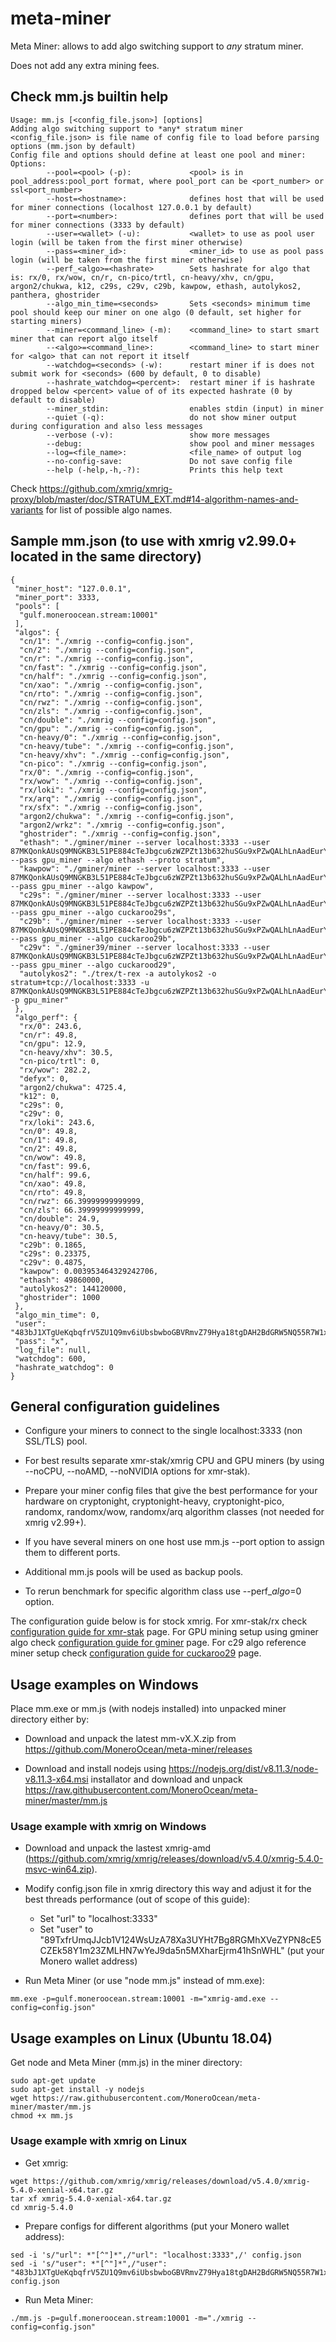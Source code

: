 # meta-miner
Meta Miner: allows to add algo switching support to *any* stratum miner.

Does not add any extra mining fees.

## Check mm.js builtin help

```
Usage: mm.js [<config_file.json>] [options]
Adding algo switching support to *any* stratum miner
<config_file.json> is file name of config file to load before parsing options (mm.json by default)
Config file and options should define at least one pool and miner:
Options:
        --pool=<pool> (-p):             <pool> is in pool_address:pool_port format, where pool_port can be <port_number> or ssl<port_number>
        --host=<hostname>:              defines host that will be used for miner connections (localhost 127.0.0.1 by default)
        --port=<number>:                defines port that will be used for miner connections (3333 by default)
        --user=<wallet> (-u):           <wallet> to use as pool user login (will be taken from the first miner otherwise)
        --pass=<miner_id>:              <miner_id> to use as pool pass login (will be taken from the first miner otherwise)
        --perf_<algo>=<hashrate>        Sets hashrate for algo that is: rx/0, rx/wow, cn/r, cn-pico/trtl, cn-heavy/xhv, cn/gpu, argon2/chukwa, k12, c29s, c29v, c29b, kawpow, ethash, autolykos2, panthera, ghostrider
        --algo_min_time=<seconds>       Sets <seconds> minimum time pool should keep our miner on one algo (0 default, set higher for starting miners)
        --miner=<command_line> (-m):    <command_line> to start smart miner that can report algo itself
        --<algo>=<command_line>:        <command_line> to start miner for <algo> that can not report it itself
        --watchdog=<seconds> (-w):      restart miner if is does not submit work for <seconds> (600 by default, 0 to disable)
        --hashrate_watchdog=<percent>:  restart miner if is hashrate dropped below <percent> value of of its expected hashrate (0 by default to disable)
        --miner_stdin:                  enables stdin (input) in miner
        --quiet (-q):                   do not show miner output during configuration and also less messages
        --verbose (-v):                 show more messages
        --debug:                        show pool and miner messages
        --log=<file_name>:              <file_name> of output log
        --no-config-save:               Do not save config file
        --help (-help,-h,-?):           Prints this help text
```

Check https://github.com/xmrig/xmrig-proxy/blob/master/doc/STRATUM_EXT.md#14-algorithm-names-and-variants for list of possible algo names.

## Sample mm.json (to use with xmrig v2.99.0+ located in the same directory)

```
{
 "miner_host": "127.0.0.1",
 "miner_port": 3333,
 "pools": [
  "gulf.moneroocean.stream:10001"
 ],
 "algos": {
  "cn/1": "./xmrig --config=config.json",
  "cn/2": "./xmrig --config=config.json",
  "cn/r": "./xmrig --config=config.json",
  "cn/fast": "./xmrig --config=config.json",
  "cn/half": "./xmrig --config=config.json",
  "cn/xao": "./xmrig --config=config.json",
  "cn/rto": "./xmrig --config=config.json",
  "cn/rwz": "./xmrig --config=config.json",
  "cn/zls": "./xmrig --config=config.json",
  "cn/double": "./xmrig --config=config.json",
  "cn/gpu": "./xmrig --config=config.json",
  "cn-heavy/0": "./xmrig --config=config.json",
  "cn-heavy/tube": "./xmrig --config=config.json",
  "cn-heavy/xhv": "./xmrig --config=config.json",
  "cn-pico": "./xmrig --config=config.json",
  "rx/0": "./xmrig --config=config.json",
  "rx/wow": "./xmrig --config=config.json",
  "rx/loki": "./xmrig --config=config.json",
  "rx/arq": "./xmrig --config=config.json",
  "rx/sfx": "./xmrig --config=config.json",
  "argon2/chukwa": "./xmrig --config=config.json",
  "argon2/wrkz": "./xmrig --config=config.json",
  "ghostrider": "./xmrig --config=config.json",
  "ethash": "./gminer/miner --server localhost:3333 --user 87MKQonkAUsQ9MNGKB3L51PE884cTeJbgcu6zWZPZt13b632huSGu9xPZwQALhLnAadEurYA8npRPZTJUWed95ZAT17brdt --pass gpu_miner --algo ethash --proto stratum",
  "kawpow": "./gminer/miner --server localhost:3333 --user 87MKQonkAUsQ9MNGKB3L51PE884cTeJbgcu6zWZPZt13b632huSGu9xPZwQALhLnAadEurYA8npRPZTJUWed95ZAT17brdt --pass gpu_miner --algo kawpow",
  "c29s": "./gminer/miner --server localhost:3333 --user 87MKQonkAUsQ9MNGKB3L51PE884cTeJbgcu6zWZPZt13b632huSGu9xPZwQALhLnAadEurYA8npRPZTJUWed95ZAT17brdt --pass gpu_miner --algo cuckaroo29s",
  "c29b": "./gminer/miner --server localhost:3333 --user 87MKQonkAUsQ9MNGKB3L51PE884cTeJbgcu6zWZPZt13b632huSGu9xPZwQALhLnAadEurYA8npRPZTJUWed95ZAT17brdt --pass gpu_miner --algo cuckaroo29b",
  "c29v": "./gminer39/miner --server localhost:3333 --user 87MKQonkAUsQ9MNGKB3L51PE884cTeJbgcu6zWZPZt13b632huSGu9xPZwQALhLnAadEurYA8npRPZTJUWed95ZAT17brdt --pass gpu_miner --algo cuckarood29",
  "autolykos2": "./trex/t-rex -a autolykos2 -o stratum+tcp://localhost:3333 -u 87MKQonkAUsQ9MNGKB3L51PE884cTeJbgcu6zWZPZt13b632huSGu9xPZwQALhLnAadEurYA8npRPZTJUWed95ZAT17brdt -p gpu_miner"
 },
 "algo_perf": {
  "rx/0": 243.6,
  "cn/r": 49.8,
  "cn/gpu": 12.9,
  "cn-heavy/xhv": 30.5,
  "cn-pico/trtl": 0,
  "rx/wow": 282.2,
  "defyx": 0,
  "argon2/chukwa": 4725.4,
  "k12": 0,
  "c29s": 0,
  "c29v": 0,
  "rx/loki": 243.6,
  "cn/0": 49.8,
  "cn/1": 49.8,
  "cn/2": 49.8,
  "cn/wow": 49.8,
  "cn/fast": 99.6,
  "cn/half": 99.6,
  "cn/xao": 49.8,
  "cn/rto": 49.8,
  "cn/rwz": 66.39999999999999,
  "cn/zls": 66.39999999999999,
  "cn/double": 24.9,
  "cn-heavy/0": 30.5,
  "cn-heavy/tube": 30.5,
  "c29b": 0.1865,
  "c29s": 0.23375,
  "c29v": 0.4875,
  "kawpow": 0.003953464329242706,
  "ethash": 49860000,
  "autolykos2": 144120000,
  "ghostrider": 1000
 },
 "algo_min_time": 0,
 "user": "483bJ1XTgUeKqbqfrV5ZU1Q9mv6iUbsbwboGBVRmvZ79Hya18tgDAH2BdGRW5NQ55R7W1xNoYFmns3QhutwcVGG5ARXRYXA",
 "pass": "x",
 "log_file": null,
 "watchdog": 600,
 "hashrate_watchdog": 0
}
```

## General configuration guidelines

* Configure your miners to connect to the single localhost:3333 (non SSL/TLS) pool.

* For best results separate xmr-stak/xmrig CPU and GPU miners (by using --noCPU, --noAMD, --noNVIDIA options for xmr-stak).

* Prepare your miner config files that give the best performance for your hardware on cryptonight, cryptonight-heavy, cryptonight-pico, randomx, randomx/wow, randomx/arq algorithm classes (not needed for xmrig v2.99+).

* If you have several miners on one host use mm.js --port option to assign them to different ports.

* Additional mm.js pools will be used as backup pools.

* To rerun benchmark for specific algorithm class use --perf_*algo*=0 option.

The configuration guide below is for stock xmrig. For xmr-stak/rx check [configuration guide for xmr-stak](xmr-stak.md) page.
For GPU mining setup using gminer algo check [configuration guide for gminer](gminer.md) page.
For c29 algo reference miner setup check [configuration guide for cuckaroo29](c29.md) page.

## Usage examples on Windows

Place mm.exe or mm.js (with nodejs installed) into unpacked miner directory either by:

* Download and unpack the latest mm-vX.X.zip from https://github.com/MoneroOcean/meta-miner/releases

* Download and install nodejs using https://nodejs.org/dist/v8.11.3/node-v8.11.3-x64.msi installator and download and unpack https://raw.githubusercontent.com/MoneroOcean/meta-miner/master/mm.js

### Usage example with xmrig on Windows

* Download and unpack the lastest xmrig-amd (https://github.com/xmrig/xmrig/releases/download/v5.4.0/xmrig-5.4.0-msvc-win64.zip).

* Modify config.json file in xmrig directory this way and adjust it for the best threads performance (out of scope of this guide):

	* Set "url" to "localhost:3333"
	* Set "user" to "89TxfrUmqJJcb1V124WsUzA78Xa3UYHt7Bg8RGMhXVeZYPN8cE5CZEk58Y1m23ZMLHN7wYeJ9da5n5MXharEjrm41hSnWHL" (put your Monero wallet address)

* Run Meta Miner (or use "node mm.js" instead of mm.exe):

```shell
mm.exe -p=gulf.moneroocean.stream:10001 -m="xmrig-amd.exe --config=config.json"
```

## Usage examples on Linux (Ubuntu 18.04)

Get node and Meta Miner (mm.js) in the miner directory:

```shell
sudo apt-get update
sudo apt-get install -y nodejs
wget https://raw.githubusercontent.com/MoneroOcean/meta-miner/master/mm.js
chmod +x mm.js
```

### Usage example with xmrig on Linux

* Get xmrig:

```shell
wget https://github.com/xmrig/xmrig/releases/download/v5.4.0/xmrig-5.4.0-xenial-x64.tar.gz
tar xf xmrig-5.4.0-xenial-x64.tar.gz
cd xmrig-5.4.0
```

* Prepare configs for different algorithms (put your Monero wallet address):

```shell
sed -i 's/"url": *"[^"]*",/"url": "localhost:3333",/' config.json
sed -i 's/"user": *"[^"]*",/"user": "483bJ1XTgUeKqbqfrV5ZU1Q9mv6iUbsbwboGBVRmvZ79Hya18tgDAH2BdGRW5NQ55R7W1xNoYFmns3QhutwcVGG5ARXRYXA",/' config.json
```

* Run Meta Miner:

```shell
./mm.js -p=gulf.moneroocean.stream:10001 -m="./xmrig --config=config.json"
```

